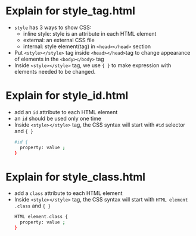 # Explain for style_tag.html
* `style` has 3 ways to show CSS: 
  - inline style: style is an attribute in each HTML element
  - external: an external CSS file
  - internal: style element(tag) in `<head></head>` section
* Put `<style></style>` tag inside `<head></head>`tag to change appearance of elements in the `<body></body>` tag
* Inside `<style></style>` tag, we use `{ }` to make expression with elements needed to be changed.

# Explain for style_id.html
* add an `id` attribute to each HTML element
* an `id` should be used only one time
* Inside `<style></style>` tag, the CSS syntax will start with `#id` selector and `{ }`
  ```sh
  #id {
    property: value ;
  }
  ```
# Explain for style_class.html
* add a `class` attribute to each HTML element
* Inside `<style></style>` tag, the CSS syntax will start with `HTML element` `.class` and `{ }`
  ```sh
  HTML element.class {
    property: value ;
  }
  ```
